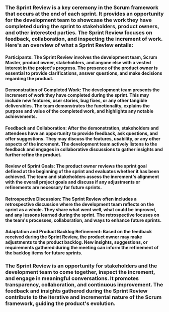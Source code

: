 ### The Sprint Review is a key ceremony in the Scrum framework that occurs at the end of each sprint. It provides an opportunity for the development team to showcase the work they have completed during the sprint to stakeholders, product owners, and other interested parties. The Sprint Review focuses on feedback, collaboration, and inspecting the increment of work. Here's an overview of what a Sprint Review entails:

#### Participants: The Sprint Review involves the development team, Scrum Master, product owner, stakeholders, and anyone else with a vested interest in the project's progress. The presence of the product owner is essential to provide clarifications, answer questions, and make decisions regarding the product.

#### Demonstration of Completed Work: The development team presents the increment of work they have completed during the sprint. This may include new features, user stories, bug fixes, or any other tangible deliverables. The team demonstrates the functionality, explains the purpose and value of the completed work, and highlights any notable achievements.

#### Feedback and Collaboration: After the demonstration, stakeholders and attendees have an opportunity to provide feedback, ask questions, and offer suggestions. They may discuss the features, usability, or any other aspects of the increment. The development team actively listens to the feedback and engages in collaborative discussions to gather insights and further refine the product.

#### Review of Sprint Goals: The product owner reviews the sprint goal defined at the beginning of the sprint and evaluates whether it has been achieved. The team and stakeholders assess the increment's alignment with the overall project goals and discuss if any adjustments or refinements are necessary for future sprints.

#### Retrospective Discussion: The Sprint Review often includes a retrospective discussion where the development team reflects on the sprint as a whole. They share what went well, what could be improved, and any lessons learned during the sprint. The retrospective focuses on the team's processes, collaboration, and ways to enhance future sprints.

#### Adaptation and Product Backlog Refinement: Based on the feedback received during the Sprint Review, the product owner may make adjustments to the product backlog. New insights, suggestions, or requirements gathered during the meeting can inform the refinement of the backlog items for future sprints.

### The Sprint Review is an opportunity for stakeholders and the development team to come together, inspect the increment, and engage in meaningful conversations. It promotes transparency, collaboration, and continuous improvement. The feedback and insights gathered during the Sprint Review contribute to the iterative and incremental nature of the Scrum framework, guiding the product's evolution.